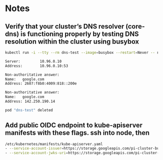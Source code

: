 # Notes

## Verify that your cluster’s DNS resolver (core-dns) is functioning properly by testing DNS resolution within the cluster using busybox

```bash
kubectl run -i --tty --rm dns-test --image=busybox --restart=Never -- nslookup google.com

Server:         10.96.0.10
Address:        10.96.0.10:53

Non-authoritative answer:
Name:   google.com
Address: 2607:f8b0:4009:818::200e

Non-authoritative answer:
Name:   google.com
Address: 142.250.190.14

pod "dns-test" deleted
```

## Add public OIDC endpoint to kube-apiserver manifests with these flags. ssh into node, then

```bash
/etc/kubernetes/manifests/kube-apiserver.yaml
- --service-account-issuer=https://storage.googleapis.com/pi-cluster-bucket
- --service-account-jwks-uri=https://storage.googleapis.com/pi-cluster-bucket/openid/v1/jwks
```
